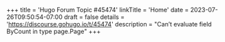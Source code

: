 +++
title = 'Hugo Forum Topic #45474'
linkTitle = 'Home'
date = 2023-07-26T09:50:54-07:00
draft = false
details = 'https://discourse.gohugo.io/t/45474'
description = "Can’t evaluate field ByCount in type page.Page"
+++
